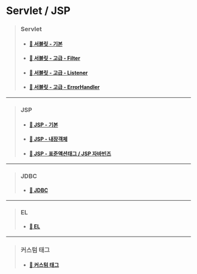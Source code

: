 # Servlet / JSP

>	### Servlet
>
>	* #### [:camel: 서블릿 - 기본](https://github.com/Chocobe/JSP_practice/tree/master/edu/src/com/edu/test "서블릿 - 기본")
>
>	* #### [:camel: 서블릿 - 고급 - Filter](https://github.com/Chocobe/JSP_practice/tree/master/edu/src/com/edu/filter "고급 - Filter")
>
>	* #### [:camel: 서블릿 - 고급 - Listener](https://github.com/Chocobe/JSP_practice/tree/master/edu/src/com/edu/listener "고급 - Listener")
>
>	* #### [:camel: 서블릿 - 고급 - ErrorHandler](https://github.com/Chocobe/JSP_practice/tree/master/edu/src/com/edu/erorrHandler "고급 - ErrorHandler")

---

>	### JSP
>
>	* #### [:camel: JSP - 기본](https://github.com/Chocobe/JSP_practice/tree/master/edu/WebContent/jsp_basic)
>
>	* #### [:camel: JSP - 내장객체](https://github.com/Chocobe/JSP_practice/tree/master/edu/WebContent/innerObject)
>
>	* #### [:camel: JSP - 표준액션태그 / JSP 자바빈즈](https://github.com/Chocobe/JSP_practice/tree/master/edu/WebContent/standardActionTag)

---

>	### JDBC
>
>	* #### [:camel: JDBC](https://github.com/Chocobe/JSP_practice/tree/master/edu/WebContent/database)

---

>	### EL
>
>	* #### [:camel: EL](https://github.com/Chocobe/JSP_practice/tree/master/edu/WebContent/EL)

---

>	### 커스텀 태그
>
>	* #### [:camel: 커스텀 태그](https://github.com/Chocobe/JSP_practice/tree/master/edu/WebContent/customTag)